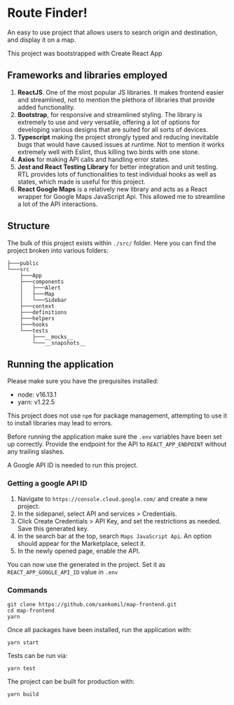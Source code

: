# Route Finder!

An easy to use project that allows users to search origin and destination, and display it on a map.

This project was bootstrapped with Create React App

## Frameworks and libraries employed

1. **ReactJS**. One of the most popular JS libraries. It makes frontend easier and streamlined, not to mention the plethora of libraries that provide added functionality.
2. **Bootstrap**, for responsive and streamlined styling. The library is extremely to use and very versatile, offering a lot of options for developing various designs that are suited for all sorts of devices.
3. **Typescript** making the project strongly typed and reducing inevitable bugs that would have caused issues at runtime. Not to mention it works extremely well with Eslint, thus killing two birds with one stone.
4. **Axios** for making API calls and handling error states.
5. **Jest and React Testing Library** for better integration and unit testing. RTL provides lots of functionalities to test individual hooks as well as states, which made is useful for this project.
6. **React Google Maps** is a relatively new library and acts as a React wrapper for Google Maps JavaScript Api. This allowed me to streamline a lot of the API interactions.

## Structure

The bulk of this project exists within `./src/` folder. Here you can find the project broken into various folders:

```shell
├───public
└───src
    ├───App
    ├───components
    │   ├───Alert
    │   ├───Map
    │   └───Sidebar
    ├───context
    ├───definitions
    ├───helpers
    ├───hooks
    └───tests
        ├───__mocks__
        └───__snapshots__
```

## Running the application

Please make sure you have the prequisites installed:

- node: v16.13.1
- yarn: v1.22.5

This project does not use `npm` for package management, attempting to use it to install libraries may lead to errors.

Before running the application make sure the `.env` variables have been set up correctly. Provide the endpoint for the API to `REACT_APP_ENDPOINT` without any trailing slashes.

A Google API ID is needed to run this project. 

### Getting a google API ID

1. Navigate to `https://console.cloud.google.com/` and create a new project.
2. In the sidepanel, select API and services > Credentials.
3. Click Create Credentials > API Key, and set the restrictions as needed. Save this generated key.
4. In the search bar at the top, search `Maps JavaScript Api`. An option should appear for the Marketplace, select it.
5. In the newly opened page, enable the API.

You can now use the generated in the project. Set it as `REACT_APP_GOOGLE_API_ID` value in `.env`

### Commands

```shell
git clone https://github.com/sankomil/map-frontend.git
cd map-frontend
yarn
```

Once all packages have been installed, run the application with:

```shell
yarn start
```

Tests can be run via:

```shell
yarn test
```

The project can be built for production with:

```shell
yarn build
```
